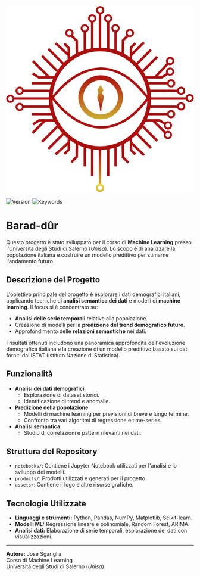 ![Project Logo](assets/logo.png)

![Version](https://img.shields.io/badge/unisa-orange)
![Keywords](https://img.shields.io/badge/keywords-time--series%2C%20ml%2C%20data--analysis%2C%20unisa-white)

# Barad-dûr

Questo progetto è stato sviluppato per il corso di **Machine Learning** presso l'Università degli Studi di Salerno (*Unisa*). Lo scopo è di analizzare la popolazione italiana e costruire un modello predittivo per stimarne l'andamento futuro.

## Descrizione del Progetto

L'obiettivo principale del progetto è esplorare i dati demografici italiani, applicando tecniche di **analisi semantica dei dati** e modelli di **machine learning**. Il focus si è concentrato su:

- **Analisi delle serie temporali** relative alla popolazione.
- Creazione di modelli per la **predizione del trend demografico futuro**.
- Approfondimento delle **relazioni semantiche** nei dati.

I risultati ottenuti includono una panoramica approfondita dell'evoluzione demografica italiana e la creazione di un modello predittivo basato sui dati forniti dal ISTAT (Istituto Nazione di Statistica).

## Funzionalità

- **Analisi dei dati demografici**
  - Esplorazione di dataset storici.
  - Identificazione di trend e anomalie.
- **Predizione della popolazione**
  - Modelli di machine learning per previsioni di breve e lungo termine.
  - Confronto tra vari algoritmi di regressione e time-series.
- **Analisi semantica**
  - Studio di correlazioni e pattern rilevanti nei dati.

## Struttura del Repository

- `notebooks/`: Contiene i Jupyter Notebook utilizzati per l'analisi e lo sviluppo dei modelli.
- `products/`: Prodotti utilizzati e generati per il progetto.
- `assets/`: Contiene il logo e altre risorse grafiche.

## Tecnologie Utilizzate

- **Linguaggi e strumenti:** Python, Pandas, NumPy, Matplotlib, Scikit-learn.
- **Modelli ML:** Regressione lineare e polinomiale, Random Forest, ARIMA.
- **Analisi dati:** Elaborazione di serie temporali, esplorazione dei dati con visualizzazioni.

---

**Autore:** José Sgariglia  
Corso di Machine Learning  
Università degli Studi di Salerno (*Unisa*)